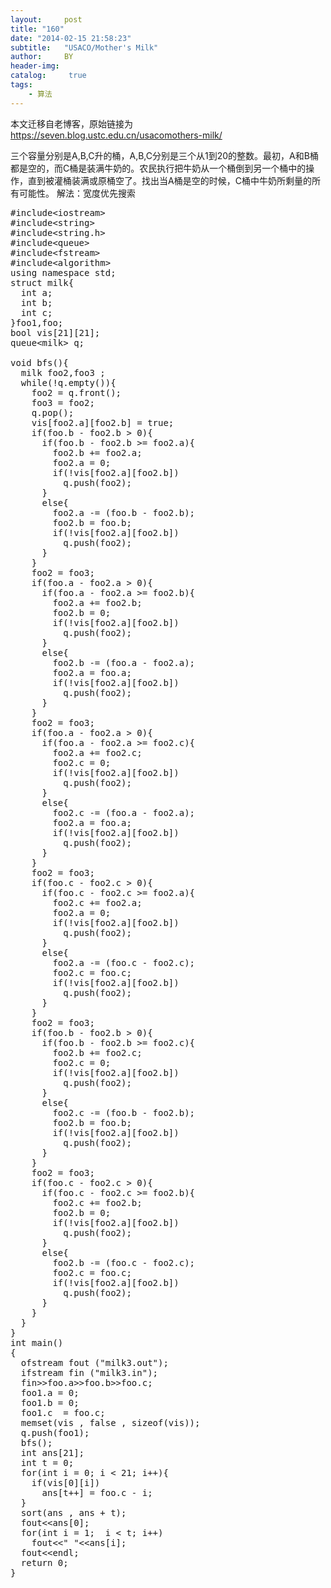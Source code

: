 ```yaml
---
layout:     post
title: "160"
date: "2014-02-15 21:58:23"
subtitle:   "USACO/Mother's Milk"
author:     BY
header-img:
catalog: 	 true
tags:
    - 算法
---
```


本文迁移自老博客，原始链接为 <https://seven.blog.ustc.edu.cn/usacomothers-milk/>

三个容量分别是A,B,C升的桶，A,B,C分别是三个从1到20的整数。最初，A和B桶都是空的，而C桶是装满牛奶的。农民执行把牛奶从一个桶倒到另一个桶中的操作，直到被灌桶装满或原桶空了。找出当A桶是空的时候，C桶中牛奶所剩量的所有可能性。
解法：宽度优先搜索
<pre class = "brush:[cpp]">
#include&lt;iostream&gt;
#include&lt;string&gt;
#include&lt;string.h&gt;
#include&lt;queue&gt;
#include&lt;fstream&gt;
#include&lt;algorithm&gt;
using namespace std;
struct milk{
  int a;
  int b;
  int c;
}foo1,foo;
bool vis[21][21];
queue&lt;milk&gt; q;

void bfs(){
  milk foo2,foo3 ;
  while(!q.empty()){
	foo2 = q.front();
	foo3 = foo2;
	q.pop();
	vis[foo2.a][foo2.b] = true;
	if(foo.b - foo2.b > 0){
	  if(foo.b - foo2.b >= foo2.a){
		foo2.b += foo2.a;
		foo2.a = 0;
		if(!vis[foo2.a][foo2.b])
		  q.push(foo2);
	  }
	  else{
		foo2.a -= (foo.b - foo2.b);
		foo2.b = foo.b;
		if(!vis[foo2.a][foo2.b])
		  q.push(foo2);
	  }
	}
	foo2 = foo3;
	if(foo.a - foo2.a > 0){
	  if(foo.a - foo2.a >= foo2.b){
		foo2.a += foo2.b;
		foo2.b = 0;
		if(!vis[foo2.a][foo2.b])
		  q.push(foo2);
	  }
	  else{
		foo2.b -= (foo.a - foo2.a);
		foo2.a = foo.a;
		if(!vis[foo2.a][foo2.b])
		  q.push(foo2);
	  }
	}
	foo2 = foo3;
	if(foo.a - foo2.a > 0){
	  if(foo.a - foo2.a >= foo2.c){
		foo2.a += foo2.c;
		foo2.c = 0;
		if(!vis[foo2.a][foo2.b])
		  q.push(foo2);
	  }
	  else{
		foo2.c -= (foo.a - foo2.a);
		foo2.a = foo.a;
		if(!vis[foo2.a][foo2.b])
		  q.push(foo2);
	  }
	}
	foo2 = foo3;
	if(foo.c - foo2.c > 0){
	  if(foo.c - foo2.c >= foo2.a){
		foo2.c += foo2.a;
		foo2.a = 0;
		if(!vis[foo2.a][foo2.b])
		  q.push(foo2);
	  }
	  else{
		foo2.a -= (foo.c - foo2.c);
		foo2.c = foo.c;
		if(!vis[foo2.a][foo2.b])
		  q.push(foo2);
	  }
	}
	foo2 = foo3;
	if(foo.b - foo2.b > 0){
	  if(foo.b - foo2.b >= foo2.c){
		foo2.b += foo2.c;
		foo2.c = 0;
		if(!vis[foo2.a][foo2.b])
		  q.push(foo2);
	  }
	  else{
		foo2.c -= (foo.b - foo2.b);
		foo2.b = foo.b;
		if(!vis[foo2.a][foo2.b])
		  q.push(foo2);
	  }
	}
	foo2 = foo3;
	if(foo.c - foo2.c > 0){
	  if(foo.c - foo2.c >= foo2.b){
		foo2.c += foo2.b;
		foo2.b = 0;
		if(!vis[foo2.a][foo2.b])
		  q.push(foo2);
	  }
	  else{
		foo2.b -= (foo.c - foo2.c);
		foo2.c = foo.c;
		if(!vis[foo2.a][foo2.b])
		  q.push(foo2);
	  }
	}
  }
}
int main()
{
  ofstream fout ("milk3.out");
  ifstream fin ("milk3.in");
  fin&gt;&gt;foo.a&gt;&gt;foo.b&gt;&gt;foo.c;
  foo1.a = 0;
  foo1.b = 0;
  foo1.c  = foo.c;
  memset(vis , false , sizeof(vis));
  q.push(foo1);
  bfs();
  int ans[21];
  int t = 0;
  for(int i = 0; i < 21; i++){
	if(vis[0][i])
	  ans[t++] = foo.c - i;
  }
  sort(ans , ans + t);
  fout&lt;&lt;ans[0];
  for(int i = 1;  i < t; i++)
	fout&lt;&lt;" "&lt;&lt;ans[i];
  fout&lt;&lt;endl;
  return 0;
}
</pre>
